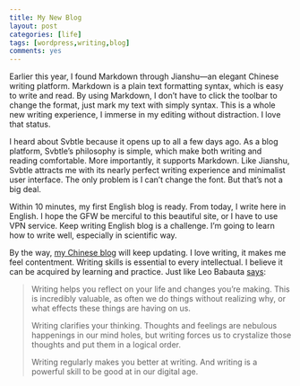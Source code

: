 ```yaml
---
title: My New Blog
layout: post
categories: [life]
tags: [wordpress,writing,blog]
comments: yes
---
```



Earlier this year, I found Markdown through Jianshu—an elegant Chinese writing platform. Markdown is a plain text formatting syntax, which is easy to write and read. By using Markdown, I don’t have to click the toolbar to change the format, just mark my text with simply syntax. This is a whole new writing experience, I immerse in my editing without distraction. I love that status.

I heard about Svbtle because it opens up to all a few days ago. As a blog platform, Svbtle’s philosophy is simple, which make both writing and reading comfortable. More importantly, it supports Markdown. Like Jianshu, Svbtle attracts me with its nearly perfect writing experience and minimalist user interface. The only problem is I can’t change the font. But that’s not a big deal.

Within 10 minutes, my first English blog is ready. From today, I write here in English. I hope the GFW be merciful to this beautiful site, or I have to use VPN service. Keep writing English blog is a challenge. I’m going to learn how to write well, especially in scientific way.

By the way, [my Chinese blog](http://songchunlin.net/cn/) will keep updating. I love writing, it makes me feel contentment. Writing skills is essential to every intellectual. I believe it can be acquired by learning and practice. Just like Leo Babauta [says](http://zenhabits.net/write-daily/):

> Writing helps you reflect on your life and changes you’re making. This is incredibly valuable, as often we do things without realizing why, or what effects these things are having on us.
> 
> Writing clarifies your thinking. Thoughts and feelings are nebulous happenings in our mind holes, but writing forces us to crystalize those thoughts and put them in a logical order.
> 
> Writing regularly makes you better at writing. And writing is a powerful skill to be good at in our digital age.